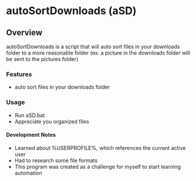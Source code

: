 # autoSortDownloads (aSD)

## Overview
autoSortDownloads is a script that will auto sort files in your downloads folder to a more reasonable folder (ex: a picture in the downloads folder will be sent to the pictures folder)

### Features
- auto sort files in your downloads folder

### Usage
- Run aSD.bat
- Appreciate you organized files

#### Development Notes
- Learned about %USERPROFILE%, which references the current active user
- Had to research some file formats
- This program was created as a challenge for myself to start learning automation
